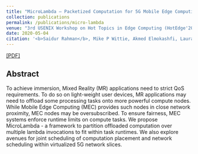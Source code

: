 ```yaml
---
title: "MicroLambda – Packetized Computation for 5G Mobile Edge Computing"
collection: publications
permalink: /publications/micro-lambda
venue: "3rd USENIX Workshop on Hot Topics in Edge Computing (HotEdge'20)"
date: 2020-05-04
citation: '<b>Saidur Rahman</b>, Mike P Wittie, Akmed Elmokashfi, Laura Stanley, Stacy Patterson, Utkarsh Goel<i> 3rd USENIX Workshop on Hot Topics in Edge Computing (HotEdge '20)</i> <b>HotEdge'2020</b>.'
---
```

[[PDF]](http://saidurrahman.info/files/MR-DNS.pdf)

## Abstract

To achieve immersion, Mixed Reality (MR) applications need to strict QoS requirements. To do so on light-weight user devices, MR applications may need to offload some processing tasks onto more powerful compute nodes. While Mobile Edge Computing (MEC) provides such nodes in close network proximity, MEC nodes may be oversubscribed. To ensure fairness, MEC systems enforce runtime limits on compute tasks. We propose MicroLambda - a framework to partition offloaded computation over multiple lambda invocations to fit within task runtimes. We also explore avenues for joint scheduling of computation placement and network scheduling within virtualized 5G network slices.

